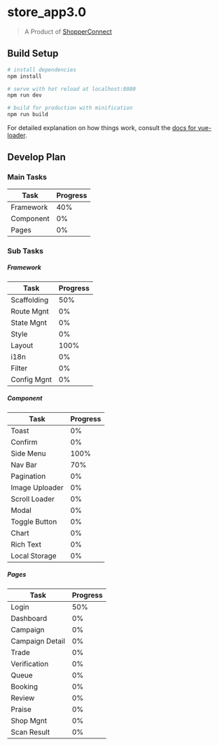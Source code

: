 # store_app3.0

> A Product of [ShopperConnect](https://sc.smartac.co/)

## Build Setup

``` bash
# install dependencies
npm install

# serve with hot reload at localhost:8080
npm run dev

# build for production with minification
npm run build
```

For detailed explanation on how things work, consult the [docs for vue-loader](http://vuejs.github.io/vue-loader).

## Develop Plan

### Main Tasks

 |Task|Progress|
 |----|--------|
 |Framework| 40%|
 |Component| 0%|
 |Pages| 0%|


### Sub Tasks

##### Framework

|Task|Progress|
|----|--------|
|Scaffolding| 50%|
|Route Mgnt| 0%|
|State Mgnt| 0%|
|Style| 0%|
|Layout| 100%|
|i18n| 0%|
|Filter| 0%|
|Config Mgnt| 0%|

##### Component
|Task|Progress|
|----|--------|
|Toast| 0%|
|Confirm| 0%|
|Side Menu| 100%|
|Nav Bar| 70%|
|Pagination| 0%|
|Image Uploader| 0%|
|Scroll Loader| 0%|
|Modal| 0%|
|Toggle Button| 0%|
|Chart| 0%|
|Rich Text| 0%|
|Local Storage| 0%|

##### Pages
|Task|Progress|
|----|--------|
|Login| 50%|
|Dashboard| 0%|
|Campaign| 0%|
|Campaign Detail| 0%|
|Trade| 0%|
|Verification| 0%|
|Queue| 0%|
|Booking| 0%|
|Review| 0%|
|Praise| 0%|
|Shop Mgnt| 0%|
|Scan Result| 0%|
